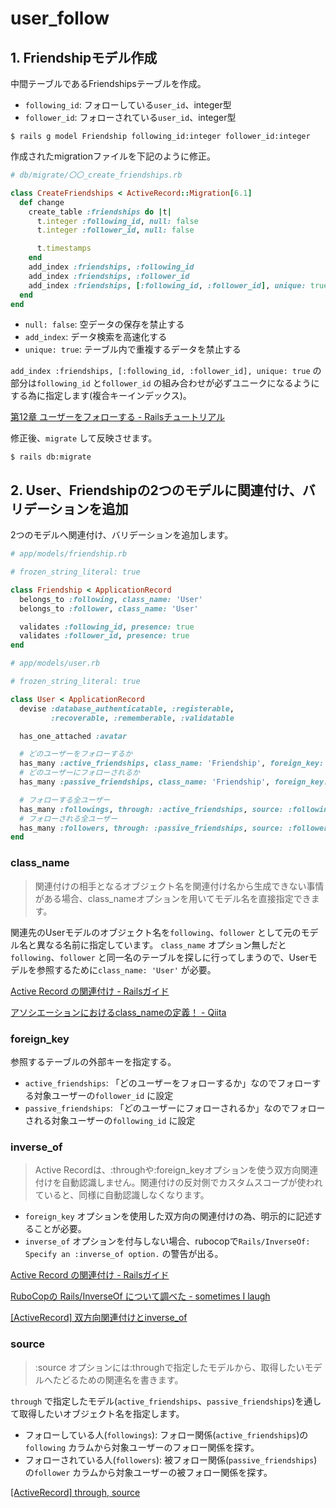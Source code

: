 # user_follow

## 1. Friendshipモデル作成

中間テーブルであるFriendshipsテーブルを作成。

* `following_id`: フォローしている`user_id`、integer型
* `follower_id`: フォローされている`user_id`、integer型

```shell
$ rails g model Friendship following_id:integer follower_id:integer
```

作成されたmigrationファイルを下記のように修正。

```ruby
# db/migrate/〇〇_create_friendships.rb

class CreateFriendships < ActiveRecord::Migration[6.1]
  def change
    create_table :friendships do |t|
      t.integer :following_id, null: false
      t.integer :follower_id, null: false

      t.timestamps
    end
    add_index :friendships, :following_id
    add_index :friendships, :follower_id
    add_index :friendships, [:following_id, :follower_id], unique: true
  end
end
```

* `null: false`: 空データの保存を禁止する
* `add_index`: データ検索を高速化する
* `unique: true`: テーブル内で重複するデータを禁止する

`add_index :friendships, [:following_id, :follower_id], unique: true` の部分は`following_id` と`follower_id` の組み合わせが必ずユニークになるようにする為に指定します(複合キーインデックス)。

[第12章 ユーザーをフォローする \- Railsチュートリアル](https://railstutorial.jp/chapters/following_users?version=4.2#sec-a_problem_with_the_data_model)

修正後、`migrate` して反映させます。

```shell
$ rails db:migrate
```

## 2. User、Friendshipの2つのモデルに関連付け、バリデーションを追加

2つのモデルへ関連付け、バリデーションを追加します。

```ruby
# app/models/friendship.rb

# frozen_string_literal: true

class Friendship < ApplicationRecord
  belongs_to :following, class_name: 'User'
  belongs_to :follower, class_name: 'User'

  validates :following_id, presence: true
  validates :follower_id, presence: true
end
```

```ruby
# app/models/user.rb

# frozen_string_literal: true

class User < ApplicationRecord
  devise :database_authenticatable, :registerable,
         :recoverable, :rememberable, :validatable

  has_one_attached :avatar

  # どのユーザーをフォローするか
  has_many :active_friendships, class_name: 'Friendship', foreign_key: 'follower_id', dependent: :destroy, inverse_of: :follower
  # どのユーザーにフォローされるか
  has_many :passive_friendships, class_name: 'Friendship', foreign_key: 'following_id', dependent: :destroy, inverse_of: :following

  # フォローする全ユーザー
  has_many :followings, through: :active_friendships, source: :following
  # フォローされる全ユーザー
  has_many :followers, through: :passive_friendships, source: :follower
end
```

### class_name

> 関連付けの相手となるオブジェクト名を関連付け名から生成できない事情がある場合、class_nameオプションを用いてモデル名を直接指定できます。

関連先のUserモデルのオブジェクト名を`following`、`follower` として元のモデル名と異なる名前に指定しています。
`class_name` オプション無しだと`following`、`follower` と同一名のテーブルを探しに行ってしまうので、Userモデルを参照するために`class_name: 'User'` が必要。

[Active Record の関連付け \- Railsガイド](https://railsguides.jp/association_basics.html#belongs-to%E3%81%AE%E3%82%AA%E3%83%97%E3%82%B7%E3%83%A7%E3%83%B3-class-name)

[アソシエーションにおけるclass\_nameの定義！ \- Qiita](https://qiita.com/wacker8818/items/eccdf0a63616feb14a70)

### foreign_key

参照するテーブルの外部キーを指定する。

* `active_friendships`: 「どのユーザーをフォローするか」なのでフォローする対象ユーザーの`follower_id` に設定
* `passive_friendships`: 「どのユーザーにフォローされるか」なのでフォローされる対象ユーザーの`following_id` に設定

### inverse_of

> Active Recordは、:throughや:foreign_keyオプションを使う双方向関連付けを自動認識しません。関連付けの反対側でカスタムスコープが使われていると、同様に自動認識しなくなります。

* `foreign_key` オプションを使用した双方向の関連付けの為、明示的に記述することが必要。
* `inverse_of` オプションを付与しない場合、rubocopで`Rails/InverseOf: Specify an :inverse_of option.` の警告が出る。

[Active Record の関連付け \- Railsガイド](https://railsguides.jp/association_basics.html#%E5%8F%8C%E6%96%B9%E5%90%91%E9%96%A2%E9%80%A3%E4%BB%98%E3%81%91)

[RuboCopの Rails/InverseOf について調べた \- sometimes I laugh](https://sil.hatenablog.com/entry/rubocop-rails-inverse-of)

[\[ActiveRecord\] 双方向関連付けとinverse\_of](https://zenn.dev/igaiga/books/rails-practice-note/viewer/ar_inverse_of)

### source

>  :source オプションには:throughで指定したモデルから、取得したいモデルへたどるための関連名を書きます。

`through` で指定したモデル(`active_friendships`、`passive_friendships`)を通して取得したいオブジェクト名を指定します。

* フォローしている人(`followings`): フォロー関係(`active_friendships`)の`following` カラムから対象ユーザーのフォロー関係を探す。
* フォローされている人(`followers`): 被フォロー関係(`passive_friendships`)の`follower` カラムから対象ユーザーの被フォロー関係を探す。

[\[ActiveRecord\] through, source](https://zenn.dev/igaiga/books/rails-practice-note/viewer/ar_through_source)

